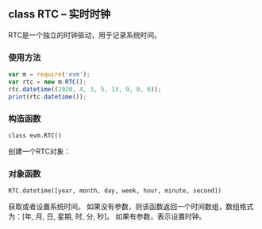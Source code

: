 ## class RTC – 实时时钟

RTC是一个独立的时钟驱动，用于记录系统时间。

### 使用方法

```javascript
var m = require('evm');
var rtc = new m.RTC();
rtc.datetime((2020, 4, 3, 5, 13, 0, 0, 0));
print(rtc.datetime());
```

### 构造函数

` class evm.RTC() `

 创建一个RTC对象：
    
    
### 对象函数

`RTC.datetime([year, month, day, week, hour, minute, second])`

获取或者设置系统时间。
如果没有参数，则该函数返回一个时间数组，数组格式为：[年, 月, 日, 星期, 时, 分, 秒]。
如果有参数，表示设置时钟。
